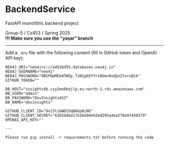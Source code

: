 # BackendService

FastAPI monolithic backend project

Group-5 / Cs453 / Spring 2025  
**!!! Make sure you use the "yaşar" branch**

---

Add a `.env` file with the following content (fill in GitHub token and OpenAI API key):

```env
NEO4J_URI="neo4j+s://a453bd55.databases.neo4j.io"
NEO4J_USERNAME="neo4j"
NEO4J_PASSWORD="9BSPQwMEm4TWSp_TiN1gkEYfr1OGmv0xdpxZtsruQik"
GITHUB_TOKEN=""

DB_HOST="insightsdb.czy2mo0kejlp.eu-north-1.rds.amazonaws.com"
DB_USER="admin"
DB_PASSWORD="DevInsights453"
DB_NAME="devinsights"

GITHUB_CLIENT_ID="Ov23libNDZVqB6GpNjNX"
GITHUB_CLIENT_SECRET="636584ba17e3be0de62ed295a4ea270a97430379"
OPENAI_API_KEY=""

---

Please run pip install -r requirements.txt before running the code
